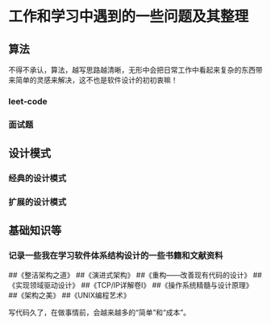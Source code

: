 # 工作和学习中遇到的一些问题及其整理
## 算法<br>
  不得不承认，算法，越写思路越清晰，无形中会把日常工作中看起来复杂的东西带来简单的灵感来解决，这不也是软件设计的初初衷嘛！
### leet-code<br>
### 面试题<br>
## 设计模式<br>
  
### 经典的设计模式<br>
### 扩展的设计模式<br>
## 基础知识等<br>

### 记录一些我在学习软件体系结构设计的一些书籍和文献资料
   ##《整洁架构之道》
   ##《演进式架构》
   ##《重构——改善现有代码的设计》
   ##《实现领域驱动设计》
   ##《TCP/IP详解卷I》
   ##《操作系统精髓与设计原理》
   ##《架构之美》
   ##《UNIX编程艺术》
   
 写代码久了，在做事情前，会越来越多的“简单”和“成本”。
   
   



